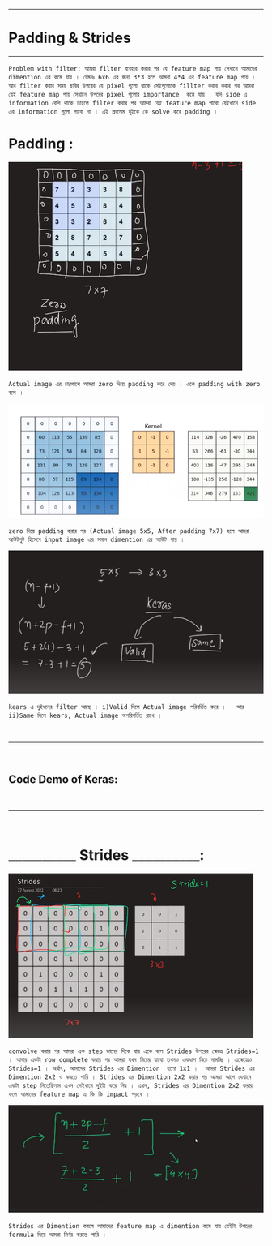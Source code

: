 
---

# Padding & Strides

---

`Problem with filter: আমরা filter ব্যবহার করার পর যে feature map পায় সেখানে আমাদের dimention এর কমে যায় । যেমনঃ 6x6 এর জন্য 3*3 হলে আমরা 4*4 এর feature map পায় । আর filter করার সময় ছবির উপরের যে pixel গুলো থাকে সেইগুলোকে fillter করার করার পর আমরা যেই feature map পায় সেখানে উপরের pixel গুলোর importance  কমে যায় । যদি side এ information বেশি থাকে তাহলে filter করার পর আমরা যেই feature map পাবো যেইখানে side এর information গুলো পাবো না । এই প্রবলেম দুইকে কে solve করে padding । `

# Padding :

![Alt text](image-249.png)

`Actual image এর চারপাশে আমরা zero দিয়ে padding করে দেয় । একে padding with zero বলে । `

![Alt text](image-250.png)

`zero দিয়ে padding করার পর (Actual image 5x5, After padding 7x7) হলে আমরা আউটপুট হিসেবে input image এর সমান dimention এর আউট পায় । `


![Alt text](image-251.png)

`kears এ দুইধনের filter আছে । i)Valid দিলে Actual image পরিবর্তিত করে ।   আর ii)Same দিলে kears, Actual image অপরিবর্তিত রাখে । `

<br>

---

<br>

## Code Demo of Keras:

<br>

---

<br>



# __________ Strides __________:


![Alt text](image-252.png)

`convolve করার পর আমরা এক step ডানের দিকে যায় একে বলে Strides উপরের ক্ষেত্রে Strides=1 । আবার একটা row complete করার পর আমরা যখন নিচের যাবো তখনও একধাপ নিচে নামচ্ছি । এক্ষেত্রেও Strides=1 । অর্থাৎ, আমাদের Strides এর Dimention  হলো 1x1 ।  আমরা Strides এর Dimention 2x2 ও করতে পারি । Strides এর Dimention 2x2 করার পর আমরা আগে যেখানে একটা step নিতেছিলাম এখন সেইখানে দুইটা করে নিব । এখন, Strides এর Dimention 2x2 করার ফলে আমাদের feature map এ কি কি impact পড়বে ।  `

![Alt text](image-253.png)

`Strides এর Dimention করলে আমাদের feature map এ dimention কমে যায় যেইটা উপরের formula দিয়ে আমরা নির্ণয় করতে পারি । `






